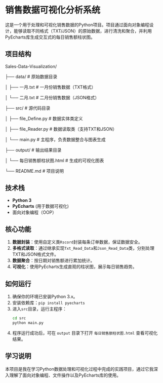 # 销售数据可视化分析系统

这是一个用于处理和可视化销售数据的Python项目。项目通过面向对象编程设计，能够读取不同格式（TXT/JSON）的原始数据，进行清洗和聚合，并利用PyEcharts库生成交互式的每日销售额柱状图。

## 项目结构

Sales-Data-Visualization/

├── data/ # 原始数据目录

│ ├── 一月.txt # 一月份销售数据（TXT格式）

│ └── 二月.txt # 二月份销售数据（JSON格式）

├── src/ # 源代码目录

│ ├── file_Define.py # 数据实体类定义

│ ├── file_Reader.py # 数据读取类（支持TXT和JSON）

│ └── main.py # 主程序，负责数据整合与图表生成

├── output/ # 输出结果目录

│ └── 每日销售额柱状图.html # 生成的可视化图表

└── README.md # 项目说明

## 技术栈

- **Python 3**
- **PyEcharts** (用于数据可视化)
- 面向对象编程（OOP）

## 核心功能

1.  **数据封装**：使用自定义类`Rscord`封装每条订单数据，保证数据安全。
2.  **多格式读取**：通过继承实现`Txt_Read_Data`和`Json_Read_Data`类，分别处理TXT和JSON格式文件。
3.  **数据聚合**：按日期对销售额进行累加统计。
4.  **可视化**：使用PyEcharts生成直观的柱状图，展示每日销售趋势。

## 如何运行

1.  确保你的环境已安装Python 3.x。
2.  安装依赖库：`pip install pyecharts`
3.  进入`src`目录，运行主程序：
    ```bash
    cd src
    python main.py
    ```
4.  程序运行成功后，可在 `output` 目录下打开 `每日销售额柱状图.html` 查看可视化结果。

## 学习说明

本项目是我在学习Python数据处理和可视化过程中完成的实践项目，通过它我深入理解了面向对象编程、文件操作以及PyEcharts库的使用。
